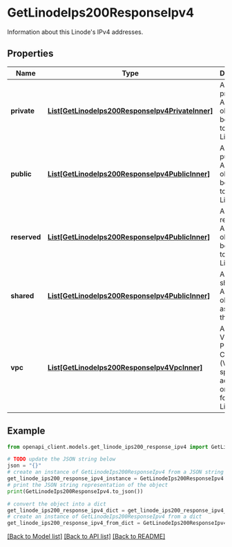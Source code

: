 # GetLinodeIps200ResponseIpv4

Information about this Linode's IPv4 addresses.

## Properties

Name | Type | Description | Notes
------------ | ------------- | ------------- | -------------
**private** | [**List[GetLinodeIps200ResponseIpv4PrivateInner]**](GetLinodeIps200ResponseIpv4PrivateInner.md) | A list of private IP Address objects belonging to this Linode. | [optional] [readonly] 
**public** | [**List[GetLinodeIps200ResponseIpv4PublicInner]**](GetLinodeIps200ResponseIpv4PublicInner.md) | A list of public IP Address objects belonging to this Linode. | [optional] [readonly] 
**reserved** | [**List[GetLinodeIps200ResponseIpv4PublicInner]**](GetLinodeIps200ResponseIpv4PublicInner.md) | A list of reserved IP Address objects belonging to this Linode. | [optional] [readonly] 
**shared** | [**List[GetLinodeIps200ResponseIpv4PublicInner]**](GetLinodeIps200ResponseIpv4PublicInner.md) | A list of shared IP Address objects assigned to this Linode. | [optional] [readonly] 
**vpc** | [**List[GetLinodeIps200ResponseIpv4VpcInner]**](GetLinodeIps200ResponseIpv4VpcInner.md) | A list of Virtual Private Cloud (VPC)-specific addresses or ranges for the Linode. | [optional] [readonly] 

## Example

```python
from openapi_client.models.get_linode_ips200_response_ipv4 import GetLinodeIps200ResponseIpv4

# TODO update the JSON string below
json = "{}"
# create an instance of GetLinodeIps200ResponseIpv4 from a JSON string
get_linode_ips200_response_ipv4_instance = GetLinodeIps200ResponseIpv4.from_json(json)
# print the JSON string representation of the object
print(GetLinodeIps200ResponseIpv4.to_json())

# convert the object into a dict
get_linode_ips200_response_ipv4_dict = get_linode_ips200_response_ipv4_instance.to_dict()
# create an instance of GetLinodeIps200ResponseIpv4 from a dict
get_linode_ips200_response_ipv4_from_dict = GetLinodeIps200ResponseIpv4.from_dict(get_linode_ips200_response_ipv4_dict)
```
[[Back to Model list]](../README.md#documentation-for-models) [[Back to API list]](../README.md#documentation-for-api-endpoints) [[Back to README]](../README.md)


